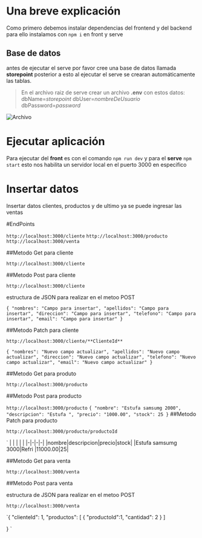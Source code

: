 # Una breve explicación

Como primero debemos instalar dependencias del frontend y del backend para ello instalamos con 
`npm i` en front y serve 

## Base de datos

antes de ejecutar el serve por favor cree una base de datos llamada **storepoint** posterior a esto al ejecutar el serve se crearan automáticamente las tablas.



> En el archivo raiz de serve crear un archivo **.env** con estos datos: 
> dbName=*storepoint*
> dbUser=*nombreDeUsuario*
> dbPassword=*password*

<image
  src="./capts/Captura1.PNG"
  alt="Archivo"
  caption=".env">

 
# Ejecutar aplicación

Para ejecutar del **front** es con el comando `npm run dev` y para el **serve** `npm start` esto nos habilita un servidor local en el puerto 3000 en especifico 

# Insertar datos 

Insertar datos clientes, productos y de ultimo ya se puede ingresar las ventas


#EndPoints

`http://localhost:3000/cliente`
`http://localhost:3000/producto`
`http://localhost:3000/venta`

##Metodo Get para cliente

`http://localhost:3000/cliente`

##Metodo Post para cliente

`http://localhost:3000/cliente`

estructura de JSON para realizar en el metoo POST

`{
    "nombres": "Campo para insertar",
    "apellidos": "Campo para insertar",
    "direccion": "Campo para insertar",
    "telefono": "Campo para insertar",
    "email": "Campo para insertar"
}`

##Metodo Patch para cliente

`http://localhost:3000/cliente/**ClienteId**`

`{
    "nombres": "Nuevo campo actualizar",
    "apellidos": "Nuevo campo actualizar",
    "direccion": "Nuevo campo actualizar",
    "telefono": "Nuevo campo actualizar",
    "email": "Nuevo campo actualizar"
}`

##Metodo Get para produto

`http://localhost:3000/producto`

##Metodo Post para producto

`http://localhost:3000/producto`
`
{
    "nombre": "Estufa samsumg 2000",
    "descripcion": "Estufa ",
    "precio": "1000.00",
    "stock": 25
}
`
##Metodo Patch para producto

`http://localhost:3000/producto/productoId`

`
| | | | |
|-|-|-|-|
|nombre|descripcion|precio|stock|
|Estufa samsumg 3000|Refri |11000.00|25|


##Metodo Get para venta

`http://localhost:3000/venta`

##Metodo Post para venta

estructura de JSON para realizar en el metoo POST

`http://localhost:3000/venta`

`{
    "clienteId": 1,
    "productos": [
        {
            "productoId":1,
            "cantidad": 2
        }
    ]
    
}
`
